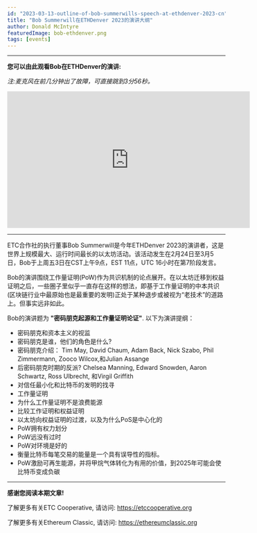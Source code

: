 ```yaml
---
id: "2023-03-13-outline-of-bob-summerwills-speech-at-ethdenver-2023-cn"
title: "Bob Summerwill在ETHDenver 2023的演讲大纲"
author: Donald McIntyre
featuredImage: bob-ethdenver.png
tags: [events]
---
```


---
**您可以由此观看Bob在ETHDenver的演讲:**

*注:麦克风在前几分钟出了故障，可直接跳到3分56秒。*

<iframe width="560" height="315" src="https://www.youtube.com/embed/9yKhy_BkIpc" title="YouTube video player" frameborder="0" allow="accelerometer; autoplay; clipboard-write; encrypted-media; gyroscope; picture-in-picture; web-share" allowfullscreen></iframe>

---

ETC合作社的执行董事Bob Summerwill是今年ETHDenver 2023的演讲者，这是世界上规模最大、运行时间最长的以太坊活动。该活动发生在2月24日至3月5日，Bob于上周五3日在CST上午9点，EST 11点，UTC 16小时在第7阶段发言。

Bob的演讲围绕工作量证明(PoW)作为共识机制的论点展开。在以太坊迁移到权益证明之后，一些圈子里似乎一直存在这样的想法，即基于工作量证明的中本共识(区块链行业中最原始也是最重要的发明)正处于某种退步或被视为“老技术”的道路上。但事实远非如此。

Bob的演讲题为 **"密码朋克起源和工作量证明论证"**. 以下为演讲提纲：

- 密码朋克和资本主义的视监
- 密码朋克是谁，他们的角色是什么?
- 密码朋克介绍： Tim May, David Chaum, Adam Back, Nick Szabo, Phil Zimmermann, Zooco Wilcox,和Julian Assange
- 后密码朋克时期的反派? Chelsea Manning, Edward Snowden, Aaron Schwartz, Ross Ulbrecht, 和Virgil Griffith
- 对信任最小化和比特币的发明的找寻
- 工作量证明
- 为什么工作量证明不是浪费能源
- 比较工作证明和权益证明
- 以太坊向权益证明的过渡，以及为什么PoS是中心化的
- PoW拥有权力划分
- PoW远没有过时
- PoW对环境是好的
- 衡量比特币每笔交易的能量是一个具有误导性的指标。
- PoW激励可再生能源，并将甲烷气体转化为有用的价值，到2025年可能会使比特币变成负碳

--- 

**感谢您阅读本期文章!**

了解更多有关ETC Cooperative, 请访问: https://etccooperative.org

了解更多有关Ethereum Classic, 请访问: https://ethereumclassic.org
